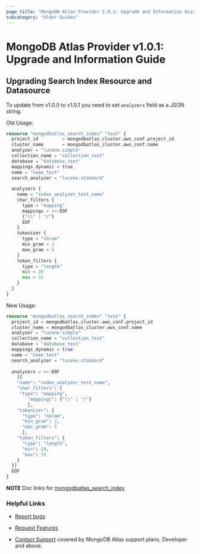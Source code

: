```yaml
---
page_title: "MongoDB Atlas Provider 1.0.1: Upgrade and Information Guide"
subcategory: "Older Guides"
---
```


# MongoDB Atlas Provider v1.0.1: Upgrade and Information Guide

## Upgrading Search Index Resource and Datasource

To update from v1.0.0 to v1.0.1 you need to set `analyzers` field as a JSON string.

Old Usage: 
```terraform
resource "mongodbatlas_search_index" "test" {
  project_id         = mongodbatlas_cluster.aws_conf.project_id
  cluster_name       = mongodbatlas_cluster.aws_conf.name
  analyzer = "lucene.simple"
  collection_name = "collection_test"
  database = "database_test"
  mappings_dynamic = true
  name = "name_test"
  search_analyzer = "lucene.standard"
  
  analyzers {
    name = "index_analyzer_test_name"
    char_filters {
      type = "mapping"
      mappings = <<-EOF
	  {"\\" : "/"}
	  EOF
    }
    tokenizer {
      type = "nGram"
      min_gram = 2
      max_gram = 5
    }
    token_filters {
      type = "length"
      min = 20
      max = 33
    }
  }
}
```

New Usage:
```terraform
resource "mongodbatlas_search_index" "test" {
  project_id = mongodbatlas_cluster.aws_conf.project_id
  cluster_name = mongodbatlas_cluster.aws_conf.name
  analyzer = "lucene.simple"
  collection_name = "collection_test"
  database = "database_test"
  mappings_dynamic = true
  name = "name_test"
  search_analyzer = "lucene.standard"
  
  analyzers = <<-EOF
    [{
    "name": "index_analyzer_test_name",
    "char_filters": {
     "type": "mapping",
    	"mappings": {"\\" : "/"}
    	},
    "tokenizer": {
      "type": "nGram",
      "min_gram": 2,
	  "max_gram": 5
	  },
    "token_filters": {
      "type": "length",
	  "min": 20,
	  "max": 33
    }
  }]
  EOF
}
```

**NOTE** Doc links for [mongodbatlas_search_index](https://registry.terraform.io/providers/mongodb/mongodbatlas/latest/docs/resources/search_index)


### Helpful Links

* [Report bugs](https://github.com/mongodb/terraform-provider-mongodbatlas/issues)

* [Request Features](https://feedback.mongodb.com/forums/924145-atlas?category_id=370723)

* [Contact Support](https://docs.atlas.mongodb.com/support/) covered by MongoDB Atlas support plans, Developer and above.